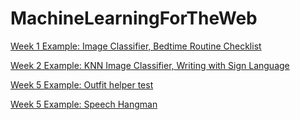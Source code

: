 # MachineLearningForTheWeb

[Week 1 Example: Image Classifier, Bedtime Routine Checklist](https://evapphilips.github.io/MachineLearningForTheWeb/week1/w1_imageClassifier/)

[Week 2 Example: KNN Image Classifier, Writing with Sign Language](https://evapphilips.github.io/MachineLearningForTheWeb/week2/w2_teachableMachine/)

[Week 5 Example: Outfit helper test](https://evapphilips.github.io/MachineLearningForTheWeb/week5/outfitHelper/)

[Week 5 Example: Speech Hangman](https://evapphilips.github.io/MachineLearningForTheWeb/week5/speechHangman/)
